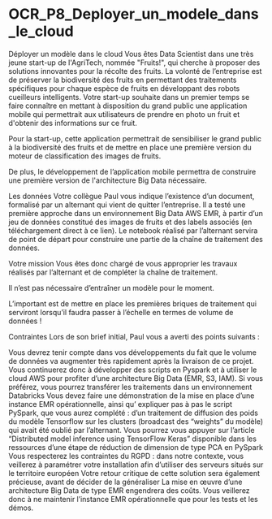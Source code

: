 # OCR_P8_Deployer_un_modele_dans_le_cloud
Déployer un modèle dans le cloud
Vous êtes Data Scientist dans une très jeune start-up de l'AgriTech, nommée  "Fruits!", qui cherche à proposer des solutions innovantes pour la récolte des fruits.
La volonté de l’entreprise est de préserver la biodiversité des fruits en permettant des traitements spécifiques pour chaque espèce de fruits en développant des robots cueilleurs intelligents.
Votre start-up souhaite dans un premier temps se faire connaître en mettant à disposition du grand public une application mobile qui permettrait aux utilisateurs de prendre en photo un fruit et d'obtenir des informations sur ce fruit.

Pour la start-up, cette application permettrait de sensibiliser le grand public à la biodiversité des fruits et de mettre en place une première version du moteur de classification des images de fruits.

De plus, le développement de l’application mobile permettra de construire une première version de l'architecture Big Data nécessaire.

Les données
Votre collègue Paul vous indique l’existence d’un document, formalisé par un alternant qui vient de quitter l’entreprise. Il a testé une première approche dans un environnement Big Data AWS EMR, à partir d’un jeu de données constitué des images de fruits et des labels associés (en téléchargement direct à ce lien). Le notebook réalisé par l’alternant servira de point de départ pour construire une partie de la chaîne de traitement des données.

Votre mission
Vous êtes donc chargé de vous approprier les travaux réalisés par l’alternant et de compléter la chaîne de traitement.

Il n’est pas nécessaire d’entraîner un modèle pour le moment.

L’important est de mettre en place les premières briques de traitement qui serviront lorsqu’il faudra passer à l’échelle en termes de volume de données !

Contraintes
Lors de son brief initial, Paul vous a averti des points suivants :

Vous devrez tenir compte dans vos développements du fait que le volume de données va augmenter très rapidement après la livraison de ce projet. Vous continuerez donc à développer des scripts en Pyspark et à utiliser le cloud AWS pour profiter d’une architecture Big Data (EMR, S3, IAM). Si vous préférez, vous pourrez transférer les traitements dans un environnement Databricks
Vous devez faire une démonstration de la mise en place d’une instance EMR opérationnelle, ainsi qu’ expliquer pas à pas le script PySpark, que vous aurez complété : 
d’un traitement de diffusion des poids du modèle Tensorflow sur les clusters (broadcast des “weights” du modèle) qui avait été oublié par l’alternant. Vous pourrez vous appuyer sur l’article “Distributed model inference using TensorFlow Keras” disponible dans les ressources
d’une étape de réduction de dimension de type PCA en PySpark 
Vous respecterez les contraintes du RGPD : dans notre contexte, vous veillerez à paramétrer votre installation afin d’utiliser des serveurs situés sur le territoire européen 
Votre retour critique de cette solution sera également précieuse, avant de décider de la généraliser
La mise en œuvre d’une architecture Big Data de type EMR engendrera des coûts. Vous veillerez donc à ne maintenir l’instance EMR opérationnelle que pour les tests et les démos.
